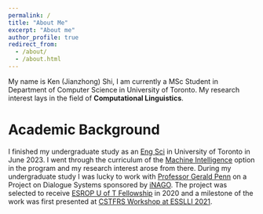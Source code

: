 ```yaml
---
permalink: /
title: "About Me"
excerpt: "About me"
author_profile: true
redirect_from: 
  - /about/
  - /about.html
---
```


My name is Ken (Jianzhong) Shi, I am currently a MSc Student in Department of Computer Science in University of Toronto. My research interest lays in the field of **Computational Linguistics**. 

Academic Background
======
I finished my undergraduate study as an [Eng Sci](https://discover.engineering.utoronto.ca/programs/engineering-programs/engineering-science/) in University of Toronto in June 2023. I went through the curriculum of the [Machine Intelligence](https://engsci.utoronto.ca/program/majors/machine-intelligence/) option in the program and my research interest arose from there. During my undergraduate study I was lucky to work with [Professor Gerald Penn](https://www.cs.toronto.edu/~gpenn/) on a Project on Dialogue Systems sponsored by [iNAGO](https://www.inago.com/). The project was selected to receive [ESROP U of T Fellowship](https://engsci.utoronto.ca/research-and-work/summer-research/esrop-u-of-t-2/) in 2020 and a milestone of the work was first presented at [CSTFRS Workshop at ESSLLI 2021](https://sites.google.com/view/cstfrs-2021/). 



